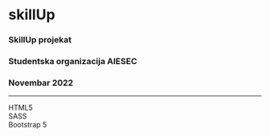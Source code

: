 # skillUp
### SkillUp projekat
### Studentska organizacija AIESEC
### Novembar 2022
---
HTML5 <br>
SASS <br>
Bootstrap 5 <br>
